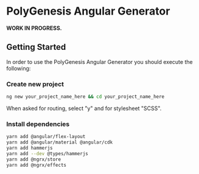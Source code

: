 # PolyGenesis Angular Generator

**WORK IN PROGRESS.**

## Getting Started

In order to use the PolyGenesis Angular Generator you should execute the following:


### Create new project

```bash
ng new your_project_name_here && cd your_project_name_here 
```

When asked for routing, select "y" and for stylesheet "SCSS".


### Install dependencies


```bash
yarn add @angular/flex-layout
yarn add @angular/material @angular/cdk
yarn add hammerjs
yarn add --dev @types/hammerjs 
yarn add @ngrx/store
yarn add @ngrx/effects
```
